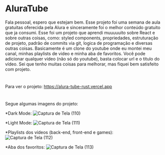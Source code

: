 # AluraTube

Fala pessoal, espero que estejam bem. Esse projeto foi uma semana de aula gratuitas oferecida pela Alura e sinceramente foi o melhor conteúdo gratuito que ja consumi. Esse foi um projeto que aprendi muuuuuito sobre React e sobre outras coisas, como: styled components, propriedades, estruturação de projeto, padrão de commits via git, logica de programação e diversas outras coisas. Basicamente é um clone do youtube onde eu montei meu canal, minhas playlists de video e minha aba de favoritos. Você pode adicionar qualquer vídeo (não só do youtube), basta colocar url e o titulo do vídeo. Sei que tenho muitas coisas para melhorar, mas fiquei bem satisfeito com projeto.
#
Para ver o projeto: https://alura-tube-rust.vercel.app
# 
Segue algumas imagens do projeto:

*Dark Mode:
![Captura de Tela (110)](https://user-images.githubusercontent.com/69488943/211915219-e1610861-ccae-43fe-a90b-c8725199d4c5.png)

*Light Mode:
![Captura de Tela (111)](https://user-images.githubusercontent.com/69488943/211915250-d6800f9f-dfb4-4b19-8c9f-60f8f60be304.png)

*Playlists dos vídeos (back-end, front-end e games):
![Captura de Tela (112)](https://user-images.githubusercontent.com/69488943/211915275-afe0a5a1-e06a-44ec-84b1-3526fa9c4048.png)

*Aba dos favoritos:
![Captura de Tela (113)](https://user-images.githubusercontent.com/69488943/211915304-323319e5-85ac-43e4-b627-ec4c44fe68a9.png)

